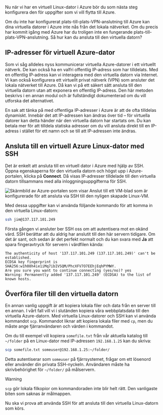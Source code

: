 Nu när vi har en virtuell Linux-dator i Azure bör du som nästa steg konfigurera den för uppgifter som vi vill flytta till Azure.

Om du inte har konfigurerat plats-till-plats-VPN-anslutning till Azure kan dina virtuella datorer i Azure inte nås från det lokala nätverket. Om du precis har kommit igång med Azure har du troligen inte en fungerande plats-till-plats-VPN-anslutning. Så hur kan du ansluta till den virtuella datorn?

## <a name="azure-vm-ip-addresses"></a>IP-adresser för virtuell Azure-dator

Som vi såg alldeles nyss kommunicerar virtuella Azure-datorer i ett virtuellt nätverk. De kan också ha en valfri offentlig IP-adress som har tilldelats. Med en offentlig IP-adress kan vi interagera med den virtuella datorn via Internet. Vi kan också konfigurera ett virtuellt privat nätverk (VPN) som ansluter det lokala nätverket till Azure. Då kan vi på ett säkert sätt ansluta till den virtuella datorn utan att exponera en offentlig IP-adress. Den här metoden beskrivs i en annan modul och är fullständigt dokumenterad om du vill utforska det alternativet.

En sak att tänka på med offentliga IP-adresser i Azure är att de ofta tilldelas dynamiskt. Innebär det att IP-adressen kan ändras över tid – för virtuella datorer kan detta händer när den virtuella datorn har startats om. Du kan betala mer för att tilldela statiska adresser om du vill ansluta direkt till en IP-adress i stället för ett namn och se till att IP-adressen inte ändras.

## <a name="connect-to-an-azure-linux-vm-with-ssh"></a>Ansluta till en virtuell Azure Linux-dator med SSH

Det är enkelt att ansluta till en virtuell dator i Azure med hjälp av SSH. Öppna egenskaperna för den virtuella datorn och högst upp i Azure-portalen, klicka på **Connect**. Då visas IP-adresser tilldelade till den virtuella datorn tillsammans med alla inloggningsuppgifterna för SSH. 

![Skärmbild av Azure-portalen som visar Anslut till ett VM-blad som är konfigurerade för att ansluta via SSH till den nyligen skapade Linux-VM.](../media/5-connect-ssh.png)

Med dessa uppgifter kan vi använda följande kommando för att komma in den virtuella Linux-datorn:

```bash
ssh jim@137.117.101.249
```

Första gången vi ansluter ber SSH oss om att autentisera mot en okänd värd. SSH berättar att du aldrig har anslutit till den här servern tidigare. Om det är sant, och sedan är det perfekt normalt och du kan svara med **Ja** att spara fingeravtryck för servern i värdfilen kända:

```output
The authenticity of host '137.117.101.249 (137.117.101.249)' can't be established.
ECDSA key fingerprint is SHA256:w1h08h4ie1iMq7ibIVSQM/PhcXFV7O7EEhjEqhPYMWY.
Are you sure you want to continue connecting (yes/no)? yes
Warning: Permanently added '137.117.101.249' (ECDSA) to the list of known hosts.
```

## <a name="transferring-files-to-the-vm"></a>Överföra filer till den virtuella datorn

En annan vanlig uppgift är att kopiera lokala filer och data från en server till en annan. I vårt fall vill vi i slutänden kopiera våra webbplatsdata till den virtuella Azure-datorn. Med virtuella Linux-datorer och SSH kan vi använda kommandot `scp`. Kommandot liknar att kopiera lokala filer med `cp`, men du måste ange fjärranvändaren och värden i kommandot.

Om du till exempel vill kopiera `somefile.txt` från vår aktuella katalog till `~/folder` på en Linux-dator med IP-adressen `192.168.1.25` kan du skriva:

```bash
scp somefile.txt someuser@192.168.1.25:~/folder/
```

Detta autentiserar som `someuser` på fjärrsystemet, frågar om ett lösenord eller använder din privata SSH-nyckeln. Användaren måste ha skrivbehörighet för `~/folder/` på målservern.

> [!WARNING]
> `scp` gör lokala filkopior om kommandoraden inte blir helt rätt. Den vanligaste biten som saknas är målmappen.

Nu ska vi prova att använda SSH för att ansluta till den virtuella Linux-datorn som körs.